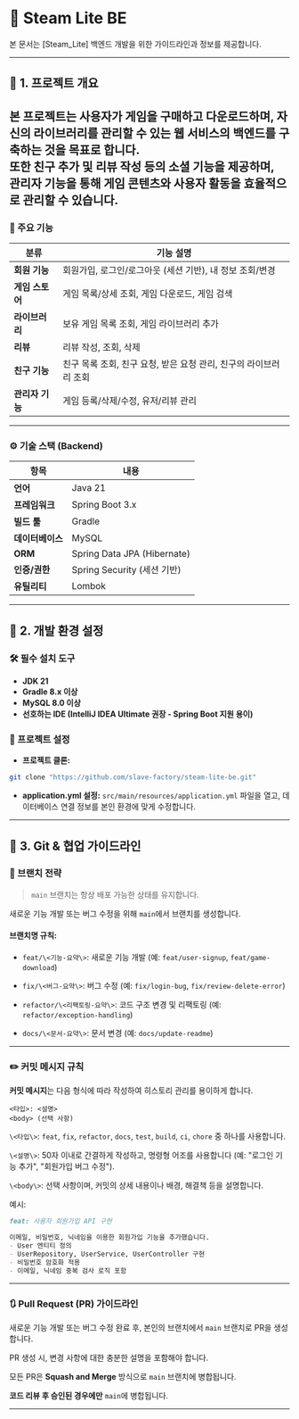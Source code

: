# 🚀 Steam Lite BE

본 문서는 [Steam_Lite] 백엔드 개발을 위한 가이드라인과 정보를 제공합니다.

---

## 📌 1. 프로젝트 개요
본 프로젝트는 사용자가 게임을 구매하고 다운로드하며, 자신의 라이브러리를 관리할 수 있는 웹 서비스의 백엔드를 구축하는 것을 목표로 합니다.  
또한 친구 추가 및 리뷰 작성 등의 소셜 기능을 제공하며,  
관리자 기능을 통해 게임 콘텐츠와 사용자 활동을 효율적으로 관리할 수 있습니다.
---

### 🧩 주요 기능

| 분류         | 기능 설명                                   |
|------------|-----------------------------------------|
| **회원 기능**  | 회원가입, 로그인/로그아웃 (세션 기반), 내 정보 조회/변경      |
| **게임 스토어** | 게임 목록/상세 조회, 게임 다운로드, 게임 검색             |
| **라이브러리**  | 보유 게임 목록 조회, 게임 라이브러리 추가                |
| **리뷰**     | 리뷰 작성, 조회, 삭제                           |
| **친구 기능**  | 친구 목록 조회, 친구 요청, 받은 요청 관리, 친구의 라이브러리 조회 |
| **관리자 기능** | 게임 등록/삭제/수정, 유저/리뷰 관리                   |

---

### ⚙️ 기술 스택 (Backend)

| 항목         | 내용                          |
|------------|-----------------------------|
| **언어**     | Java 21                     |
| **프레임워크**  | Spring Boot 3.x             |
| **빌드 툴**   | Gradle                      |
| **데이터베이스** | MySQL                       |
| **ORM**    | Spring Data JPA (Hibernate) |
| **인증/권한**  | Spring Security (세션 기반)     |
| **유틸리티**   | Lombok                      |

---

## 📌 2. 개발 환경 설정

### 🛠️ 필수 설치 도구
- **JDK 21**
- **Gradle 8.x 이상**
- **MySQL 8.0 이상**
- **선호하는 IDE (IntelliJ IDEA Ultimate 권장 - Spring Boot 지원 용이)**

### 💾 프로젝트 설정
- **프로젝트 클론:**
```bash
git clone "https://github.com/slave-factory/steam-lite-be.git"
```
- **application.yml 설정:**
`src/main/resources/application.yml` 파일을 열고, 데이터베이스 연결 정보를 본인 환경에 맞게 수정합니다.

---

## 📌 3. Git & 협업 가이드라인

### 🌿 브랜치 전략
> `main` 브랜치는 항상 배포 가능한 상태를 유지합니다.

새로운 기능 개발 또는 버그 수정을 위해 `main`에서 브랜치를 생성합니다.

#### 브랜치명 규칙:
- `feat/\<기능-요약\>`: 새로운 기능 개발 (예: `feat/user-signup`, `feat/game-download`)

- `fix/\<버그-요약\>`: 버그 수정 (예: `fix/login-bug`, `fix/review-delete-error`)

- `refactor/\<리팩토링-요약\>`: 코드 구조 변경 및 리팩토링 (예: `refactor/exception-handling`)

- `docs/\<문서-요약\>`: 문서 변경 (예: `docs/update-readme`)

---

### ✏️ 커밋 메시지 규칙
**커밋 메시지**는 다음 형식에 따라 작성하여 히스토리 관리를 용이하게 합니다.

```
<타입>: <설명>
<body> (선택 사항)
```

`\<타입\>`: `feat`, `fix`, `refactor`, `docs`, `test`, `build`, `ci`, `chore` 중 하나를 사용합니다.

`\<설명\>`: 50자 이내로 간결하게 작성하고, 명령형 어조를 사용합니다 (예: "로그인 기능 추가", "회원가입 버그 수정").

`\<body\>`: 선택 사항이며, 커밋의 상세 내용이나 배경, 해결책 등을 설명합니다.

예시:
```markdown
feat: 사용자 회원가입 API 구현

이메일, 비밀번호, 닉네임을 이용한 회원가입 기능을 추가했습니다.
- User 엔티티 정의
- UserRepository, UserService, UserController 구현
- 비밀번호 암호화 적용
- 이메일, 닉네임 중복 검사 로직 포함
```

---

### 🔃 Pull Request (PR) 가이드라인
새로운 기능 개발 또는 버그 수정 완료 후, 본인의 브랜치에서 `main` 브랜치로 PR을 생성합니다.

PR 생성 시, 변경 사항에 대한 충분한 설명을 포함해야 합니다.

모든 PR은 **Squash and Merge** 방식으로 `main` 브랜치에 병합됩니다.

**코드 리뷰 후 승인된 경우에만** `main`에 병합됩니다.

---